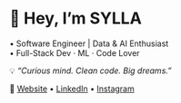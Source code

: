# 👋 Hey, I’m SYLLA

• Software Engineer | Data & AI Enthusiast  
• Full-Stack Dev · ML · Code Lover  

💡 *“Curious mind. Clean code. Big dreams.”*

🔗 [Website](https://syllanfaly.netlify.app) • [LinkedIn](https://www.linkedin.com/in/nfaly-sylla) • [Instagram](https://www.instagram.com/8sylla)

